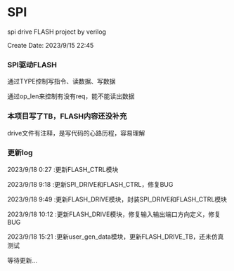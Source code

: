 # SPI
spi drive FLASH project by verilog

Create Date: 2023/9/15 22:45

### SPI驱动FLASH
通过TYPE控制写指令、读数据、写数据

通过op_len来控制有没有req，能不能读出数据

### 本项目写了TB，FLASH内容还没补充
drive文件有注释，是写代码的心路历程，容易理解

### 更新log
2023/9/18  0:27  :更新FLASH_CTRL模块

2023/9/18 9:18  :更新SPI_DRIVE和FLASH_CTRL，修复BUG

2023/9/18 9:49  :更新FLASH_DRIVE模块，封装SPI_DRIVE和FLASH_CTRL模块

2023/9/18 10:12  :更新FLASH_DRIVE模块，修复输入输出端口方向定义，修复BUG

2023/9/18 15:21  :更新user_gen_data模块，更新FLASH_DRIVE_TB，还未仿真测试

等待更新...
